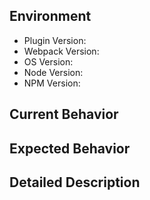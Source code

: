 ## Environment

- Plugin Version: <!-- e.g. v1.0.0 -->
- Webpack Version: <!-- e.g. v1.0.0 -->
- OS Version: <!-- e.g. OSX 10.13.0, Windows 10 -->
- Node Version: <!-- e.g. Node 10 -->
- NPM Version: <!-- e.g. NPM 6 -->

## Current Behavior

<!-- write here -->

## Expected Behavior

<!-- write here -->

## Detailed Description

<!-- write here -->
